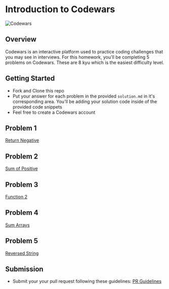 # Introduction to Codewars

![Codewars](https://external-content.duckduckgo.com/iu/?u=https%3A%2F%2Ftse4.mm.bing.net%2Fth%3Fid%3DOIP.wW8sg4sEIu9PU-iq9Ds2mQHaCh%26pid%3DApi&f=1)

## Overview

Codewars is an interactive platform used to practice coding challenges that you may see in interviews. For this homework, you'll be completing 5 problems on Codewars. These are 8 kyu which is the easiest difficulty level.

## Getting Started

- Fork and Clone this repo
- Put your answer for each problem in the provided `solution.md` in it's corresponding area. You'll be adding your solution code inside of the provided code snippets
- Feel free to create a Codewars account

## Problem 1

[Return Negative](https://www.codewars.com/kata/55685cd7ad70877c23000102)

## Problem 2

[Sum of Positive](https://www.codewars.com/kata/5715eaedb436cf5606000381)

## Problem 3

[Function 2](https://www.codewars.com/kata/523b623152af8a30c6000027)

## Problem 4

[Sum Arrays](https://www.codewars.com/kata/53dc54212259ed3d4f00071c)

## Problem 5

[Reversed String](https://www.codewars.com/kata/5168bb5dfe9a00b126000018)

## Submission

- Submit your your pull request following these guidelines: [PR Guidelines](https://github.com/SEI-R-4-26/template_pull_request)
